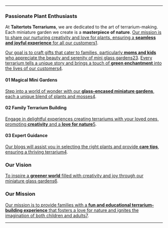 

---

### Passionate Plant Enthusiasts

At **Taitertots Terrariums**, we are dedicated to the art of terrarium-making. Each miniature garden we create is a **masterpiece of nature**. [Our mission is to share our nurturing creativity and love for plants, ensuring a **seamless and joyful experience** for all our customers](https://edgeservices.bing.com/edgesvc/chat?udsframed=1&form=SHORUN&clientscopes=chat,noheader,udsedgeshop,channelstable,wincopilot,ntpquery,devtoolsapi,udsinwin11,udsdlpconsent,udsfrontload,udspreretry,cspgrd,&shellsig=1ccd23a85cd9abf975a2d311a4f6f6796a8cf7e1&setlang=en-US&darkschemeovr=1#sjevt%7CDiscover.Chat.SydneyClickPageCitation%7Cadpclick%7C0%7C821e5242-b209-46cd-81fb-b370f8b4fab8%7C%7B%22sourceAttributions%22%3A%7B%22providerDisplayName%22%3A%22Our%20missio...%22%2C%22pageType%22%3A%22html%22%2C%22pageIndex%22%3A1%2C%22relatedPageUrl%22%3A%22https%253A%252F%252Fterrariums.taitertots.shop%252Fabout%252F%22%2C%22lineIndex%22%3A1%2C%22highlightText%22%3A%22Our%20mission%20is%20dedicated%20to%20sharing%20the%20nurturing%20creativity%20and%20love%20for%20plants%2C%20providing%20a%20seamless%20and%20joyful%20experience%20for%20all%20our%20customers.%22%2C%22snippets%22%3A%5B%5D%7D%7D)[1](https://edgeservices.bing.com/edgesvc/chat?udsframed=1&form=SHORUN&clientscopes=chat,noheader,udsedgeshop,channelstable,wincopilot,ntpquery,devtoolsapi,udsinwin11,udsdlpconsent,udsfrontload,udspreretry,cspgrd,&shellsig=1ccd23a85cd9abf975a2d311a4f6f6796a8cf7e1&setlang=en-US&darkschemeovr=1#sjevt%7CDiscover.Chat.SydneyClickPageCitation%7Cadpclick%7C0%7C821e5242-b209-46cd-81fb-b370f8b4fab8%7C%7B%22sourceAttributions%22%3A%7B%22providerDisplayName%22%3A%22Our%20missio...%22%2C%22pageType%22%3A%22html%22%2C%22pageIndex%22%3A1%2C%22relatedPageUrl%22%3A%22https%253A%252F%252Fterrariums.taitertots.shop%252Fabout%252F%22%2C%22lineIndex%22%3A1%2C%22highlightText%22%3A%22Our%20mission%20is%20dedicated%20to%20sharing%20the%20nurturing%20creativity%20and%20love%20for%20plants%2C%20providing%20a%20seamless%20and%20joyful%20experience%20for%20all%20our%20customers.%22%2C%22snippets%22%3A%5B%5D%7D%7D).

[Our goal is to craft gifts that cater to families, particularly **moms and kids** who appreciate the beauty and serenity of mini glass gardens](https://edgeservices.bing.com/edgesvc/chat?udsframed=1&form=SHORUN&clientscopes=chat,noheader,udsedgeshop,channelstable,wincopilot,ntpquery,devtoolsapi,udsinwin11,udsdlpconsent,udsfrontload,udspreretry,cspgrd,&shellsig=1ccd23a85cd9abf975a2d311a4f6f6796a8cf7e1&setlang=en-US&darkschemeovr=1#sjevt%7CDiscover.Chat.SydneyClickPageCitation%7Cadpclick%7C1%7C821e5242-b209-46cd-81fb-b370f8b4fab8%7C%7B%22sourceAttributions%22%3A%7B%22providerDisplayName%22%3A%22For%20moms%2C%20...%22%2C%22pageType%22%3A%22html%22%2C%22pageIndex%22%3A1%2C%22relatedPageUrl%22%3A%22https%253A%252F%252Fterrariums.taitertots.shop%252Fabout%252F%22%2C%22lineIndex%22%3A1%2C%22highlightText%22%3A%22For%20moms%2C%20and%20kids%20who%20have%20embraced%20the%20beauty%20and%20serenity%20of%20mini%20glass%20gardens.%22%2C%22snippets%22%3A%5B%5D%7D%7D)[2](https://edgeservices.bing.com/edgesvc/chat?udsframed=1&form=SHORUN&clientscopes=chat,noheader,udsedgeshop,channelstable,wincopilot,ntpquery,devtoolsapi,udsinwin11,udsdlpconsent,udsfrontload,udspreretry,cspgrd,&shellsig=1ccd23a85cd9abf975a2d311a4f6f6796a8cf7e1&setlang=en-US&darkschemeovr=1#sjevt%7CDiscover.Chat.SydneyClickPageCitation%7Cadpclick%7C1%7C821e5242-b209-46cd-81fb-b370f8b4fab8%7C%7B%22sourceAttributions%22%3A%7B%22providerDisplayName%22%3A%22For%20moms%2C%20...%22%2C%22pageType%22%3A%22html%22%2C%22pageIndex%22%3A1%2C%22relatedPageUrl%22%3A%22https%253A%252F%252Fterrariums.taitertots.shop%252Fabout%252F%22%2C%22lineIndex%22%3A1%2C%22highlightText%22%3A%22For%20moms%2C%20and%20kids%20who%20have%20embraced%20the%20beauty%20and%20serenity%20of%20mini%20glass%20gardens.%22%2C%22snippets%22%3A%5B%5D%7D%7D)[3](https://edgeservices.bing.com/edgesvc/chat?udsframed=1&form=SHORUN&clientscopes=chat,noheader,udsedgeshop,channelstable,wincopilot,ntpquery,devtoolsapi,udsinwin11,udsdlpconsent,udsfrontload,udspreretry,cspgrd,&shellsig=1ccd23a85cd9abf975a2d311a4f6f6796a8cf7e1&setlang=en-US&darkschemeovr=1#sjevt%7CDiscover.Chat.SydneyClickPageCitation%7Cadpclick%7C2%7C821e5242-b209-46cd-81fb-b370f8b4fab8%7C%7B%22sourceAttributions%22%3A%7B%22providerDisplayName%22%3A%22Our%20goal%20i...%22%2C%22pageType%22%3A%22html%22%2C%22pageIndex%22%3A1%2C%22relatedPageUrl%22%3A%22https%253A%252F%252Fterrariums.taitertots.shop%252Fabout%252F%22%2C%22lineIndex%22%3A1%2C%22highlightText%22%3A%22Our%20goal%20is%20to%20create%20gifts%20that%20cater%20to%20to%20families.%22%2C%22snippets%22%3A%5B%5D%7D%7D). [Every terrarium tells a unique story and brings a touch of **green enchantment** into the lives of our customers](https://edgeservices.bing.com/edgesvc/chat?udsframed=1&form=SHORUN&clientscopes=chat,noheader,udsedgeshop,channelstable,wincopilot,ntpquery,devtoolsapi,udsinwin11,udsdlpconsent,udsfrontload,udspreretry,cspgrd,&shellsig=1ccd23a85cd9abf975a2d311a4f6f6796a8cf7e1&setlang=en-US&darkschemeovr=1#sjevt%7CDiscover.Chat.SydneyClickPageCitation%7Cadpclick%7C3%7C821e5242-b209-46cd-81fb-b370f8b4fab8%7C%7B%22sourceAttributions%22%3A%7B%22providerDisplayName%22%3A%22Each%20terra...%22%2C%22pageType%22%3A%22html%22%2C%22pageIndex%22%3A1%2C%22relatedPageUrl%22%3A%22https%253A%252F%252Fterrariums.taitertots.shop%252Fabout%252F%22%2C%22lineIndex%22%3A1%2C%22highlightText%22%3A%22Each%20terrarium%20we%20create%20tells%20a%20unique%20story%20and%20brings%20a%20touch%20of%20green%20enchantment%20into%20the%20lives%20of%20our%20customers.%2001%20Magical%20Mini%20Gardens%20Step%20into%20a%20world%20of%20wonder%20with%20our%20glass-encased%20miniature%20gardens%2C%20each%20a%20unique%20blend%20of%20plants%20and%20mosses.%2002%20Family%20Terrarium%20Building%20Engage%20in%20delightful%20experiences%20creating%20terrariums%20with%20your%20loved%20ones%2C%20promoting%20creativity%20and%20a%20love%20for%20nature.%2003%20Expert%20Guidance%20Our%20blogs%20will%20assist%20you%20in%20selecting%20the%20right%20plants%20and%20provide%20care%20tips%2C%20ensuring%20a%20thriving%20terrarium.%22%2C%22snippets%22%3A%5B%5D%7D%7D)[4](https://edgeservices.bing.com/edgesvc/chat?udsframed=1&form=SHORUN&clientscopes=chat,noheader,udsedgeshop,channelstable,wincopilot,ntpquery,devtoolsapi,udsinwin11,udsdlpconsent,udsfrontload,udspreretry,cspgrd,&shellsig=1ccd23a85cd9abf975a2d311a4f6f6796a8cf7e1&setlang=en-US&darkschemeovr=1#sjevt%7CDiscover.Chat.SydneyClickPageCitation%7Cadpclick%7C3%7C821e5242-b209-46cd-81fb-b370f8b4fab8%7C%7B%22sourceAttributions%22%3A%7B%22providerDisplayName%22%3A%22Each%20terra...%22%2C%22pageType%22%3A%22html%22%2C%22pageIndex%22%3A1%2C%22relatedPageUrl%22%3A%22https%253A%252F%252Fterrariums.taitertots.shop%252Fabout%252F%22%2C%22lineIndex%22%3A1%2C%22highlightText%22%3A%22Each%20terrarium%20we%20create%20tells%20a%20unique%20story%20and%20brings%20a%20touch%20of%20green%20enchantment%20into%20the%20lives%20of%20our%20customers.%2001%20Magical%20Mini%20Gardens%20Step%20into%20a%20world%20of%20wonder%20with%20our%20glass-encased%20miniature%20gardens%2C%20each%20a%20unique%20blend%20of%20plants%20and%20mosses.%2002%20Family%20Terrarium%20Building%20Engage%20in%20delightful%20experiences%20creating%20terrariums%20with%20your%20loved%20ones%2C%20promoting%20creativity%20and%20a%20love%20for%20nature.%2003%20Expert%20Guidance%20Our%20blogs%20will%20assist%20you%20in%20selecting%20the%20right%20plants%20and%20provide%20care%20tips%2C%20ensuring%20a%20thriving%20terrarium.%22%2C%22snippets%22%3A%5B%5D%7D%7D).

#### 01 Magical Mini Gardens

[Step into a world of wonder with our **glass-encased miniature gardens**, each a unique blend of plants and mosses](https://edgeservices.bing.com/edgesvc/chat?udsframed=1&form=SHORUN&clientscopes=chat,noheader,udsedgeshop,channelstable,wincopilot,ntpquery,devtoolsapi,udsinwin11,udsdlpconsent,udsfrontload,udspreretry,cspgrd,&shellsig=1ccd23a85cd9abf975a2d311a4f6f6796a8cf7e1&setlang=en-US&darkschemeovr=1#sjevt%7CDiscover.Chat.SydneyClickPageCitation%7Cadpclick%7C3%7C821e5242-b209-46cd-81fb-b370f8b4fab8%7C%7B%22sourceAttributions%22%3A%7B%22providerDisplayName%22%3A%22Each%20terra...%22%2C%22pageType%22%3A%22html%22%2C%22pageIndex%22%3A1%2C%22relatedPageUrl%22%3A%22https%253A%252F%252Fterrariums.taitertots.shop%252Fabout%252F%22%2C%22lineIndex%22%3A1%2C%22highlightText%22%3A%22Each%20terrarium%20we%20create%20tells%20a%20unique%20story%20and%20brings%20a%20touch%20of%20green%20enchantment%20into%20the%20lives%20of%20our%20customers.%2001%20Magical%20Mini%20Gardens%20Step%20into%20a%20world%20of%20wonder%20with%20our%20glass-encased%20miniature%20gardens%2C%20each%20a%20unique%20blend%20of%20plants%20and%20mosses.%2002%20Family%20Terrarium%20Building%20Engage%20in%20delightful%20experiences%20creating%20terrariums%20with%20your%20loved%20ones%2C%20promoting%20creativity%20and%20a%20love%20for%20nature.%2003%20Expert%20Guidance%20Our%20blogs%20will%20assist%20you%20in%20selecting%20the%20right%20plants%20and%20provide%20care%20tips%2C%20ensuring%20a%20thriving%20terrarium.%22%2C%22snippets%22%3A%5B%5D%7D%7D)[4](https://edgeservices.bing.com/edgesvc/chat?udsframed=1&form=SHORUN&clientscopes=chat,noheader,udsedgeshop,channelstable,wincopilot,ntpquery,devtoolsapi,udsinwin11,udsdlpconsent,udsfrontload,udspreretry,cspgrd,&shellsig=1ccd23a85cd9abf975a2d311a4f6f6796a8cf7e1&setlang=en-US&darkschemeovr=1#sjevt%7CDiscover.Chat.SydneyClickPageCitation%7Cadpclick%7C3%7C821e5242-b209-46cd-81fb-b370f8b4fab8%7C%7B%22sourceAttributions%22%3A%7B%22providerDisplayName%22%3A%22Each%20terra...%22%2C%22pageType%22%3A%22html%22%2C%22pageIndex%22%3A1%2C%22relatedPageUrl%22%3A%22https%253A%252F%252Fterrariums.taitertots.shop%252Fabout%252F%22%2C%22lineIndex%22%3A1%2C%22highlightText%22%3A%22Each%20terrarium%20we%20create%20tells%20a%20unique%20story%20and%20brings%20a%20touch%20of%20green%20enchantment%20into%20the%20lives%20of%20our%20customers.%2001%20Magical%20Mini%20Gardens%20Step%20into%20a%20world%20of%20wonder%20with%20our%20glass-encased%20miniature%20gardens%2C%20each%20a%20unique%20blend%20of%20plants%20and%20mosses.%2002%20Family%20Terrarium%20Building%20Engage%20in%20delightful%20experiences%20creating%20terrariums%20with%20your%20loved%20ones%2C%20promoting%20creativity%20and%20a%20love%20for%20nature.%2003%20Expert%20Guidance%20Our%20blogs%20will%20assist%20you%20in%20selecting%20the%20right%20plants%20and%20provide%20care%20tips%2C%20ensuring%20a%20thriving%20terrarium.%22%2C%22snippets%22%3A%5B%5D%7D%7D).

#### 02 Family Terrarium Building

[Engage in delightful experiences creating terrariums with your loved ones, promoting **creativity** and a **love for nature**](https://edgeservices.bing.com/edgesvc/chat?udsframed=1&form=SHORUN&clientscopes=chat,noheader,udsedgeshop,channelstable,wincopilot,ntpquery,devtoolsapi,udsinwin11,udsdlpconsent,udsfrontload,udspreretry,cspgrd,&shellsig=1ccd23a85cd9abf975a2d311a4f6f6796a8cf7e1&setlang=en-US&darkschemeovr=1#sjevt%7CDiscover.Chat.SydneyClickPageCitation%7Cadpclick%7C4%7C821e5242-b209-46cd-81fb-b370f8b4fab8%7C%7B%22sourceAttributions%22%3A%7B%22providerDisplayName%22%3A%22Bring%20Natu...%22%2C%22pageType%22%3A%22html%22%2C%22pageIndex%22%3A1%2C%22relatedPageUrl%22%3A%22https%253A%252F%252Fterrariums.taitertots.shop%252Fabout%252F%22%2C%22lineIndex%22%3A1%2C%22highlightText%22%3A%22Bring%20Nature%20Home%20Explore%20our%20terrarium%20offerings%20and%20create%20magical%20moments%20with%20your%20loved%20ones.%22%2C%22snippets%22%3A%5B%5D%7D%7D)[5](https://edgeservices.bing.com/edgesvc/chat?udsframed=1&form=SHORUN&clientscopes=chat,noheader,udsedgeshop,channelstable,wincopilot,ntpquery,devtoolsapi,udsinwin11,udsdlpconsent,udsfrontload,udspreretry,cspgrd,&shellsig=1ccd23a85cd9abf975a2d311a4f6f6796a8cf7e1&setlang=en-US&darkschemeovr=1#sjevt%7CDiscover.Chat.SydneyClickPageCitation%7Cadpclick%7C4%7C821e5242-b209-46cd-81fb-b370f8b4fab8%7C%7B%22sourceAttributions%22%3A%7B%22providerDisplayName%22%3A%22Bring%20Natu...%22%2C%22pageType%22%3A%22html%22%2C%22pageIndex%22%3A1%2C%22relatedPageUrl%22%3A%22https%253A%252F%252Fterrariums.taitertots.shop%252Fabout%252F%22%2C%22lineIndex%22%3A1%2C%22highlightText%22%3A%22Bring%20Nature%20Home%20Explore%20our%20terrarium%20offerings%20and%20create%20magical%20moments%20with%20your%20loved%20ones.%22%2C%22snippets%22%3A%5B%5D%7D%7D).

#### 03 Expert Guidance

[Our blogs will assist you in selecting the right plants and provide **care tips**, ensuring a thriving terrarium](https://edgeservices.bing.com/edgesvc/chat?udsframed=1&form=SHORUN&clientscopes=chat,noheader,udsedgeshop,channelstable,wincopilot,ntpquery,devtoolsapi,udsinwin11,udsdlpconsent,udsfrontload,udspreretry,cspgrd,&shellsig=1ccd23a85cd9abf975a2d311a4f6f6796a8cf7e1&setlang=en-US&darkschemeovr=1#sjevt%7CDiscover.Chat.SydneyClickPageCitation%7Cadpclick%7C3%7C821e5242-b209-46cd-81fb-b370f8b4fab8%7C%7B%22sourceAttributions%22%3A%7B%22providerDisplayName%22%3A%22Each%20terra...%22%2C%22pageType%22%3A%22html%22%2C%22pageIndex%22%3A1%2C%22relatedPageUrl%22%3A%22https%253A%252F%252Fterrariums.taitertots.shop%252Fabout%252F%22%2C%22lineIndex%22%3A1%2C%22highlightText%22%3A%22Each%20terrarium%20we%20create%20tells%20a%20unique%20story%20and%20brings%20a%20touch%20of%20green%20enchantment%20into%20the%20lives%20of%20our%20customers.%2001%20Magical%20Mini%20Gardens%20Step%20into%20a%20world%20of%20wonder%20with%20our%20glass-encased%20miniature%20gardens%2C%20each%20a%20unique%20blend%20of%20plants%20and%20mosses.%2002%20Family%20Terrarium%20Building%20Engage%20in%20delightful%20experiences%20creating%20terrariums%20with%20your%20loved%20ones%2C%20promoting%20creativity%20and%20a%20love%20for%20nature.%2003%20Expert%20Guidance%20Our%20blogs%20will%20assist%20you%20in%20selecting%20the%20right%20plants%20and%20provide%20care%20tips%2C%20ensuring%20a%20thriving%20terrarium.%22%2C%22snippets%22%3A%5B%5D%7D%7D)[4](https://edgeservices.bing.com/edgesvc/chat?udsframed=1&form=SHORUN&clientscopes=chat,noheader,udsedgeshop,channelstable,wincopilot,ntpquery,devtoolsapi,udsinwin11,udsdlpconsent,udsfrontload,udspreretry,cspgrd,&shellsig=1ccd23a85cd9abf975a2d311a4f6f6796a8cf7e1&setlang=en-US&darkschemeovr=1#sjevt%7CDiscover.Chat.SydneyClickPageCitation%7Cadpclick%7C3%7C821e5242-b209-46cd-81fb-b370f8b4fab8%7C%7B%22sourceAttributions%22%3A%7B%22providerDisplayName%22%3A%22Each%20terra...%22%2C%22pageType%22%3A%22html%22%2C%22pageIndex%22%3A1%2C%22relatedPageUrl%22%3A%22https%253A%252F%252Fterrariums.taitertots.shop%252Fabout%252F%22%2C%22lineIndex%22%3A1%2C%22highlightText%22%3A%22Each%20terrarium%20we%20create%20tells%20a%20unique%20story%20and%20brings%20a%20touch%20of%20green%20enchantment%20into%20the%20lives%20of%20our%20customers.%2001%20Magical%20Mini%20Gardens%20Step%20into%20a%20world%20of%20wonder%20with%20our%20glass-encased%20miniature%20gardens%2C%20each%20a%20unique%20blend%20of%20plants%20and%20mosses.%2002%20Family%20Terrarium%20Building%20Engage%20in%20delightful%20experiences%20creating%20terrariums%20with%20your%20loved%20ones%2C%20promoting%20creativity%20and%20a%20love%20for%20nature.%2003%20Expert%20Guidance%20Our%20blogs%20will%20assist%20you%20in%20selecting%20the%20right%20plants%20and%20provide%20care%20tips%2C%20ensuring%20a%20thriving%20terrarium.%22%2C%22snippets%22%3A%5B%5D%7D%7D).

### Our Vision

[To inspire a **greener world** filled with creativity and joy through our miniature glass gardens](https://edgeservices.bing.com/edgesvc/chat?udsframed=1&form=SHORUN&clientscopes=chat,noheader,udsedgeshop,channelstable,wincopilot,ntpquery,devtoolsapi,udsinwin11,udsdlpconsent,udsfrontload,udspreretry,cspgrd,&shellsig=1ccd23a85cd9abf975a2d311a4f6f6796a8cf7e1&setlang=en-US&darkschemeovr=1#sjevt%7CDiscover.Chat.SydneyClickPageCitation%7Cadpclick%7C5%7C821e5242-b209-46cd-81fb-b370f8b4fab8%7C%7B%22sourceAttributions%22%3A%7B%22providerDisplayName%22%3A%22Our%20Vision...%22%2C%22pageType%22%3A%22html%22%2C%22pageIndex%22%3A1%2C%22relatedPageUrl%22%3A%22https%253A%252F%252Fterrariums.taitertots.shop%252Fabout%252F%22%2C%22lineIndex%22%3A1%2C%22highlightText%22%3A%22Our%20Vision%20To%20inspire%20a%20greener%20world%20filled%20with%20creativity%20and%20joy%20through%20our%20miniature%20glass%20gardens.%22%2C%22snippets%22%3A%5B%5D%7D%7D)[6](https://edgeservices.bing.com/edgesvc/chat?udsframed=1&form=SHORUN&clientscopes=chat,noheader,udsedgeshop,channelstable,wincopilot,ntpquery,devtoolsapi,udsinwin11,udsdlpconsent,udsfrontload,udspreretry,cspgrd,&shellsig=1ccd23a85cd9abf975a2d311a4f6f6796a8cf7e1&setlang=en-US&darkschemeovr=1#sjevt%7CDiscover.Chat.SydneyClickPageCitation%7Cadpclick%7C5%7C821e5242-b209-46cd-81fb-b370f8b4fab8%7C%7B%22sourceAttributions%22%3A%7B%22providerDisplayName%22%3A%22Our%20Vision...%22%2C%22pageType%22%3A%22html%22%2C%22pageIndex%22%3A1%2C%22relatedPageUrl%22%3A%22https%253A%252F%252Fterrariums.taitertots.shop%252Fabout%252F%22%2C%22lineIndex%22%3A1%2C%22highlightText%22%3A%22Our%20Vision%20To%20inspire%20a%20greener%20world%20filled%20with%20creativity%20and%20joy%20through%20our%20miniature%20glass%20gardens.%22%2C%22snippets%22%3A%5B%5D%7D%7D).

### Our Mission

[Our mission is to provide families with a **fun and educational terrarium-building experience** that fosters a love for nature and ignites the imagination of both children and adults](https://edgeservices.bing.com/edgesvc/chat?udsframed=1&form=SHORUN&clientscopes=chat,noheader,udsedgeshop,channelstable,wincopilot,ntpquery,devtoolsapi,udsinwin11,udsdlpconsent,udsfrontload,udspreretry,cspgrd,&shellsig=1ccd23a85cd9abf975a2d311a4f6f6796a8cf7e1&setlang=en-US&darkschemeovr=1#sjevt%7CDiscover.Chat.SydneyClickPageCitation%7Cadpclick%7C6%7C821e5242-b209-46cd-81fb-b370f8b4fab8%7C%7B%22sourceAttributions%22%3A%7B%22providerDisplayName%22%3A%22Our%20Missio...%22%2C%22pageType%22%3A%22html%22%2C%22pageIndex%22%3A1%2C%22relatedPageUrl%22%3A%22https%253A%252F%252Fterrariums.taitertots.shop%252Fabout%252F%22%2C%22lineIndex%22%3A1%2C%22highlightText%22%3A%22Our%20Mission%20Our%20mission%20is%20to%20provide%20families%20with%20a%20fun%20and%20educational%20terrarium-building%20experience%20that%20fosters%20a%20love%20for%20nature%20and%20ignites%20the%20imagination%20of%20both%20children%20and%20adults.%22%2C%22snippets%22%3A%5B%5D%7D%7D)[7](https://edgeservices.bing.com/edgesvc/chat?udsframed=1&form=SHORUN&clientscopes=chat,noheader,udsedgeshop,channelstable,wincopilot,ntpquery,devtoolsapi,udsinwin11,udsdlpconsent,udsfrontload,udspreretry,cspgrd,&shellsig=1ccd23a85cd9abf975a2d311a4f6f6796a8cf7e1&setlang=en-US&darkschemeovr=1#sjevt%7CDiscover.Chat.SydneyClickPageCitation%7Cadpclick%7C6%7C821e5242-b209-46cd-81fb-b370f8b4fab8%7C%7B%22sourceAttributions%22%3A%7B%22providerDisplayName%22%3A%22Our%20Missio...%22%2C%22pageType%22%3A%22html%22%2C%22pageIndex%22%3A1%2C%22relatedPageUrl%22%3A%22https%253A%252F%252Fterrariums.taitertots.shop%252Fabout%252F%22%2C%22lineIndex%22%3A1%2C%22highlightText%22%3A%22Our%20Mission%20Our%20mission%20is%20to%20provide%20families%20with%20a%20fun%20and%20educational%20terrarium-building%20experience%20that%20fosters%20a%20love%20for%20nature%20and%20ignites%20the%20imagination%20of%20both%20children%20and%20adults.%22%2C%22snippets%22%3A%5B%5D%7D%7D).

---